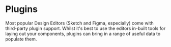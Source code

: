 # Plugins

Most popular Design Editors (Sketch and Figma, especially) come with third-party plugin support. Whilst it's best to use the editors in-built tools for laying out your components, plugins can bring in a range of useful data to populate them.
